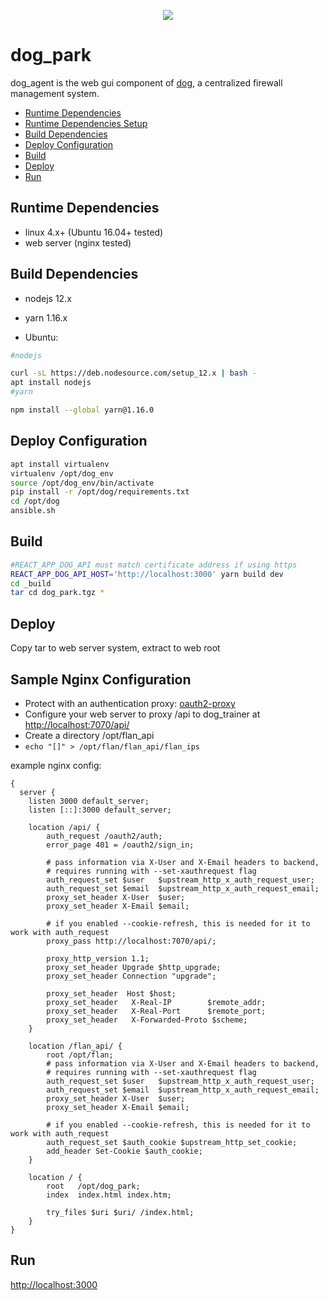 <p align="center">
  <img src="../images/dog-segmented-green.network-200x200.png">
</p>

<h1>dog_park</h1>

dog_agent is the web gui component of [dog](https://github.com/Phonebooth/dog),
a centralized firewall management system.

- [Runtime Dependencies](#runtime-dependencies)
- [Runtime Dependencies Setup](#runtime-dependencies-setup)
- [Build Dependencies](#build-dependencies)
- [Deploy Configuration](#deploy-configuration)
- [Build](#build-release)
- [Deploy](#deploy)
- [Run](#run)

## Runtime Dependencies

- linux 4.x+ (Ubuntu 16.04+ tested)
- web server (nginx tested)

## Build Dependencies

- nodejs 12.x
- yarn 1.16.x

- Ubuntu:

```bash
#nodejs

curl -sL https://deb.nodesource.com/setup_12.x | bash -
apt install nodejs 
#yarn

npm install --global yarn@1.16.0
```

## Deploy Configuration

```bash
apt install virtualenv
virtualenv /opt/dog_env
source /opt/dog_env/bin/activate
pip install -r /opt/dog/requirements.txt
cd /opt/dog
ansible.sh
```

## Build

```bash
#REACT_APP_DOG_API must match certificate address if using https
REACT_APP_DOG_API_HOST='http://localhost:3000' yarn build dev
cd _build
tar cd dog_park.tgz *
```

## Deploy

Copy tar to web server system, extract to web root

## Sample Nginx Configuration

- Protect with an authentication proxy: [oauth2-proxy](https://oauth2-proxy.github.io/oauth2-proxy/)
- Configure your web server to proxy /api to dog_trainer at [http://localhost:7070/api/](http://localhost:7070/api/)
- Create a directory /opt/flan_api
- ```echo "[]" > /opt/flan/flan_api/flan_ips```

example nginx config:

```nginx
{
  server {
    listen 3000 default_server;
    listen [::]:3000 default_server;

    location /api/ {
        auth_request /oauth2/auth;
        error_page 401 = /oauth2/sign_in;
    
        # pass information via X-User and X-Email headers to backend,
        # requires running with --set-xauthrequest flag
        auth_request_set $user   $upstream_http_x_auth_request_user;
        auth_request_set $email  $upstream_http_x_auth_request_email;
        proxy_set_header X-User  $user;
        proxy_set_header X-Email $email;
    
        # if you enabled --cookie-refresh, this is needed for it to work with auth_request
        proxy_pass http://localhost:7070/api/;
    
        proxy_http_version 1.1;
        proxy_set_header Upgrade $http_upgrade;
        proxy_set_header Connection "upgrade";
    
        proxy_set_header  Host $host;
        proxy_set_header   X-Real-IP        $remote_addr;
        proxy_set_header   X-Real-Port      $remote_port;
        proxy_set_header   X-Forwarded-Proto $scheme;
    }

    location /flan_api/ {
        root /opt/flan;
        # pass information via X-User and X-Email headers to backend,
        # requires running with --set-xauthrequest flag
        auth_request_set $user   $upstream_http_x_auth_request_user;
        auth_request_set $email  $upstream_http_x_auth_request_email;
        proxy_set_header X-User  $user;
        proxy_set_header X-Email $email;
    
        # if you enabled --cookie-refresh, this is needed for it to work with auth_request
        auth_request_set $auth_cookie $upstream_http_set_cookie;
        add_header Set-Cookie $auth_cookie;
    }

    location / {
        root   /opt/dog_park;
        index  index.html index.htm;

        try_files $uri $uri/ /index.html;
    } 
}
```

## Run

[http://localhost:3000](http://localhost:3000)

